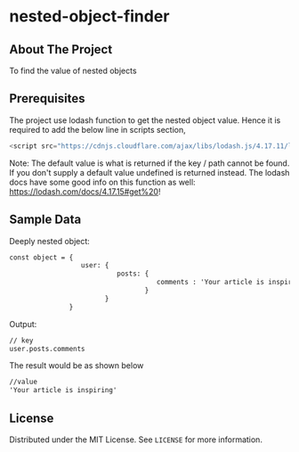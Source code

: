 # nested-object-finder


## About The Project

To find the value of nested objects


## Prerequisites

The project use lodash function to get the nested object value. Hence it is required to add the below line in scripts section,
```js
<script src="https://cdnjs.cloudflare.com/ajax/libs/lodash.js/4.17.11/lodash.js"></script>
```

Note: The default value is what is returned if the key / path cannot be found. If you don't supply a default value undefined is returned instead. The lodash docs have some good info on this function as well: https://lodash.com/docs/4.17.15#get%20!


## Sample Data

Deeply nested object: 

```txt
const object = {
                  user: {
                           posts: {
                                     comments : 'Your article is inspiring'
                                  }
                        }
               }
```

Output:

```txt
// key
user.posts.comments
```

The result would be as shown below

```txt
//value
'Your article is inspiring'
```


## License

Distributed under the MIT License. See `LICENSE` for more information.

